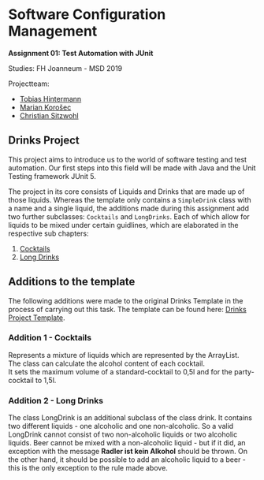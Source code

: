 # Software Configuration Management

**Assignment 01: Test Automation with JUnit**

Studies: FH Joanneum - MSD 2019

Projectteam:

- [Tobias Hintermann][tobi]
- [Marian Korošec][marian]
- [Christian Sitzwohl][chrisu]

## Drinks Project

This project aims to introduce us to the world of software testing and test automation. Our first steps into this field will be made with Java and the Unit Testing framework JUnit 5.

The project in its core consists of Liquids and Drinks that are made up of those liquids. Whereas the template only contains a `SimpleDrink` class with a name and a single liquid, the additions made during this assignment add two further subclasses: `Cocktails` and `LongDrinks`. Each of which allow for liquids to be mixed under certain guidlines, which are elaborated in the respective sub chapters:

1. [Cocktails](#addition-1---cocktails)
2. [Long Drinks](#addition-2---long-drinks)

## Additions to the template

The following additions were made to the original Drinks Template in the process of carrying out this task.
The template can be found here: [Drinks Project Template][template].

### Addition 1 - Cocktails

Represents a mixture of liquids which are represented by the ArrayList.  
The class can calculate the alcohol content of each cocktail.  
It sets the maximum volume of a standard-cocktail to 0,5l and for the party-cocktail to 1,5l.

### Addition 2 - Long Drinks

The class LongDrink is an additional subclass of the class drink. It contains two different liquids - one alcoholic and one non-alcoholic.
So a valid LongDrink cannot consist of two non-alcoholic liquids or two alcoholic liquids.
Beer cannot be mixed with a non-alcoholic liquid - but if it did, an exception with the message **Radler ist kein Alkohol** should be thrown.
On the other hand, it should be possible to add an alcoholic liquid to a beer - this is the only exception to the rule made above.

[tobi]: https://github.com/fly8899
[marian]: https://github.com/m4rien0
[chrisu]: https://github.com/sitcha07
[template]: https://github.com/michaelulm/software-configuration-management/tree/master/test-automation/junit5/Drinks
